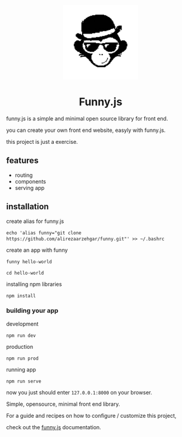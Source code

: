 <p align="center">
  <img width="200" height="200" src="https://raw.githubusercontent.com/alirezaarzehgar/funny/main/src/assets/logo.png">

  <h1 align="center"> Funny.js </h1>
</p>

funny.js is a simple and minimal open source library for front end.

you can create your own front end website, easyly with funny.js.

this project is just a exercise.

## features

- routing
- components
- serving app

## installation

create alias for funny.js

```
echo 'alias funny="git clone https://github.com/alirezaarzehgar/funny.git"' >> ~/.bashrc
```

create an app with funny

```
funny hello-world
```

```
cd hello-world
```

installing npm libraries

```
npm install
```

### building your app

development

```
npm run dev
```

production

```
npm run prod
```

running app

```
npm run serve
```

now you just should enter `127.0.0.1:8000` on your browser.

<p> Simple, opensource, minimal front end library. </p>
<p> For a guide and recipes on how to configure / customize this project, </p>
<p> check out the <a href="https://github.com/alirezaarzehgar/funny.git">funny.js</a> documentation. </p>
